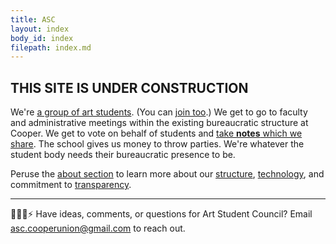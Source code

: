 ```yaml
---
title: ASC
layout: index
body_id: index
filepath: index.md
---
```


<h2 class="under-construction">THIS SITE IS UNDER CONSTRUCTION</h2>

We're [a group of art students](/people). (You can [join too](mailto:asc.cooperunion@gmail.com).) We get to go to faculty and administrative meetings within the existing bureaucratic structure at Cooper. We get to vote on behalf of students and [take **notes** which we share](/notes). The school gives us money to throw parties. We're whatever the student body needs their bureaucratic presence to be.

Peruse the [about section](/about) to learn more about our [structure](/about/committees), [technology](/about/this-site), and commitment to [transparency](/about/transparency).

***

🙇💭📨⚡ Have ideas, comments, or questions for Art Student Council? Email <a href="mailto:asc.cooperunion@gmail.com">asc.cooperunion@gmail.com</a> to reach out.

